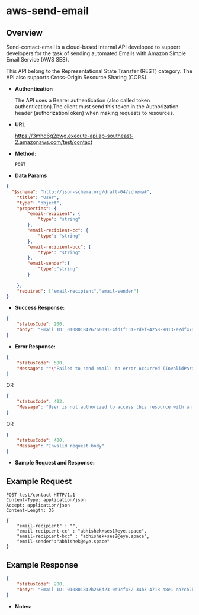 # aws-send-email

**Overview**
----
Send-contact-email is a cloud-based internal API developed to support developers for the task of sending automated Emails with Amazon Simple Email Service (AWS SES).

This API belong to the Representational State Transfer (REST) category. The API also supports Cross-Origin Resource Sharing (CORS).

* **Authentication**

	The API uses a Bearer authentication (also called token authentication).The client must send this token in the Authorization header  	(authorizationToken) when making requests to resources.

* **URL**

  https://3mhd6g2pwg.execute-api.ap-southeast-2.amazonaws.com/test/contact

* **Method:**
  
  `POST`



* **Data Params**
```json
{
  "$schema": "http://json-schema.org/draft-04/schema#",
    "title": "User",
    "type": "object",
    "properties": {
        "email-recipient": {
            "type": "string"
        },
        "email-recipient-cc": {
            "type": "string"
        },
        "email-recipient-bcc": {
            "type": "string"
        },
        "email-sender":{
            "type":"string"
        }
        
    },
    "required": ["email-recipient","email-sender"]
}
```
* **Success Response:**
  
```json
{
	"statusCode": 200,
	"body": "Email ID: 0108018426760091-4fd1f131-7def-4258-9013-e2df47d5a5d2-000000 sent from Lambda."
}
```

 
* **Error Response:**

```json
{ 
  	"statusCode": 500,
	"Message": ""\"Failed to send email: An error occurred (InvalidParameterValue) when calling the SendEmail operation: Invalid email address .\"""
}
```
OR
  
```json
{ 
  	"statusCode": 403,
	"Message": "User is not authorized to access this resource with an explicit deny"
}
```
OR
  
```json
{ 
  	"statusCode": 400,
	"Message": "Invalid request body"
}
```

* **Sample Request and Response:**

## Example Request

```
POST test/contact HTTP/1.1
Content-Type: application/json
Accept: application/json
Content-Length: 35

{
	"email-recipient" : "",
	"email-recipient-cc" : "abhishek+ses1@eye.space",
	"email-recipient-bcc" : "abhishek+ses2@eye.space",
	"email-sender":"abhishek@eye.space"
}
```

## Example Response

```json
{
	"statusCode": 200,
	"body": "Email ID: 010801842b266d23-0d9cf452-34b3-4718-a8e1-ea7cb2bd8b02-000000 sent from Lambda."
}

```
  

* **Notes:**

